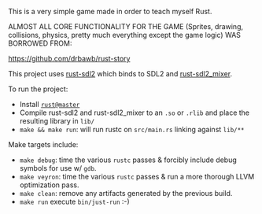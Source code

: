 This is a very simple game made in order to teach myself Rust. 

ALMOST ALL CORE FUNCTIONALITY FOR THE GAME (Sprites, drawing, collisions, physics, pretty much everything except the game logic)
WAS BORROWED FROM:

https://github.com/drbawb/rust-story

This project uses [rust-sdl2](https://github.com/AngryLawyer/rust-sdl2) which binds to SDL2 and [rust-sdl2_mixer](https://github.com/andelf/rust-sdl2_mixer).

To run the project:
 * Install [`rust@master`](https://github.com/mozilla/rust)
 * Compile rust-sdl2 and rust-sdl2_mixer to an `.so` or `.rlib` and place the resulting library in `lib/`
 * `make && make run`: will run rustc on `src/main.rs` linking against `lib/**`

Make targets include:
 * `make debug`: 	time the various `rustc` passes & forcibly include debug symbols for use w/ `gdb`.
 * `make veyron`: 	time the various `rustc` passes & run a more thorough LLVM optimization pass.
 * `make clean`: 	remove any artifacts generated by the previous build.
 * `make run`		execute `bin/just-run` :-) 



